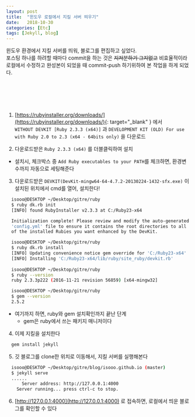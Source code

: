 ```yaml
---
layout: post
title:  "윈도우 로컬에서 지킬 서버 띄우기"
date:   2018-10-30
categories: [Etc]
tags: [Jekyll, blog]
---
```


윈도우 환경에서 지킬 서버를 띄워, 블로그를 편집하고 싶었다.  
포스팅 하나를 하려할 때마다 commit을 하는 것은 ~~지저분하기 그지없고~~ 비효율적이라  
로컬에서 수정하고 완성본이 되었을 때 commit-push 하기위하여 본 작업을 하게 되었다.

#  　　

1. [https://rubyinstaller.org/downloads/](https://rubyinstaller.org/downloads/){: target="_blank" } 에서  
  `WITHOUT DEVKIT [Ruby 2.3.3 (x64)]` 과 `DEVELOPMENT KIT (OLD) For use with Ruby 2.0 to 2.3 (x64 - 64bits only)` 을 다운로드

2. 다운로드받은 `Ruby 2.3.3 (x64)` 를 더블클릭하여 설치   
  - 설치시, 체크박스 중 `Add Ruby executables to your PATH`를 체크하면, 환경변수까지 자동으로 세팅해준다

3. 다운로드받은 `DEVKIT(DevKit-mingw64-64-4.7.2-20130224-1432-sfx.exe)` 이 설치된 위치에서 cmd를 열어, 설치한다!  
```bash
  isooo@DESKTOP ~/Desktop/gitre/ruby
  $ ruby dk.rb init
  [INFO] found RubyInstaller v2.3.3 at C:/Ruby23-x64

  Initialization complete! Please review and modify the auto-generated
  'config.yml' file to ensure it contains the root directories to all
  of the installed Rubies you want enhanced by the DevKit.

  isooo@DESKTOP ~/Desktop/gitre/ruby
  $ ruby dk.rb install
  [INFO] Updating convenience notice gem override for 'C:/Ruby23-x64'
  [INFO] Installing 'C:/Ruby23-x64/lib/ruby/site_ruby/devkit.rb'
  
  isooo@DESKTOP ~/Desktop/gitre/ruby
  $ ruby --version
  ruby 2.3.3p222 (2016-11-21 revision 56859) [x64-mingw32]

  isooo@DESKTOP ~/Desktop/gitre/ruby
  $ gem --version
  2.5.2
```
  - 여기까지 하면, ruby와 gem 설치확인까지 끝난 단계
      - gem은 ruby에서 쓰는 패키지 매니저이다  

4. 이제 지킬을 설치한다
```bash
  gem install jekyll
```  


5. 깃 블로그를 clone한 위치로 이동해서, 지킬 서버를 실행해본다
```bash
  isooo@DESKTOP ~/Desktop/gitre/blog/isooo.github.io (master)
  $ jekyll serve
  ......
      Server address: http://127.0.0.1:4000
    Server running... press ctrl-c to stop.
```

6. [http://127.0.0.1:4000](http://127.0.0.1:4000) 로 접속하면, 로컬에서 띄운 블로그를 확인할 수 있다
